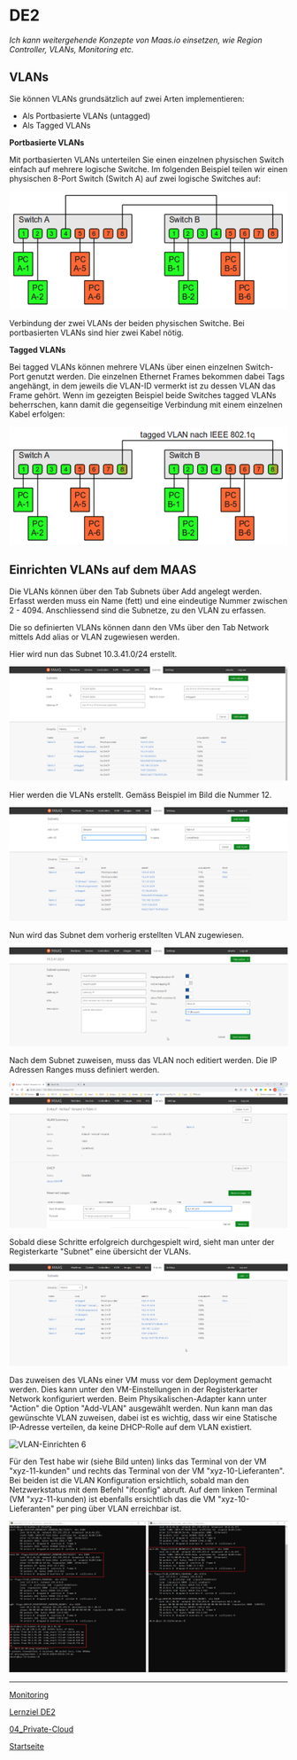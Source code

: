 # DE2
*Ich kann weitergehende Konzepte von Maas.io einsetzen, wie Region Controller, VLANs, Monitoring etc.*

## VLANs

Sie können VLANs grundsätzlich auf zwei Arten implementieren:

- Als Portbasierte VLANs (untagged)
- Als Tagged VLANs

**Portbasierte VLANs**

Mit portbasierten VLANs unterteilen Sie einen einzelnen physischen Switch einfach auf mehrere logische Switche. Im folgenden Beispiel teilen wir einen physischen 8-Port Switch (Switch A) auf zwei logische Switches auf:

![VLAN-Topologie](../00_Allgemein/images/04_Privat-Cloud/DE2_vlan.png)

Verbindung der zwei VLANs der beiden physischen Switche. Bei portbasierten VLANs sind hier zwei Kabel nötig.

**Tagged VLANs**

Bei tagged VLANs können mehrere VLANs über einen einzelnen Switch-Port genutzt werden. Die einzelnen Ethernet Frames bekommen dabei Tags angehängt, in dem jeweils die VLAN-ID vermerkt ist zu dessen VLAN das Frame gehört. Wenn im gezeigten Beispiel beide Switches tagged VLANs beherrschen, kann damit die gegenseitige Verbindung mit einem einzelnen Kabel erfolgen:

![VLAN-Topologie](../00_Allgemein/images/04_Privat-Cloud/DE2_vlantagged.png)

## Einrichten VLANs auf dem MAAS

Die VLANs können über den Tab Subnets über Add angelegt werden. Erfasst werden muss ein Name (fett) und eine eindeutige Nummer zwischen 2 - 4094. Anschliessend sind die Subnetze, zu den VLAN zu erfassen.

Die so definierten VLANs können dann den VMs über den Tab Network mittels Add alias or VLAN zugewiesen werden.

Hier wird nun das Subnet 10.3.41.0/24 erstellt. 

![VLAN-Einrichten 1](../00_Allgemein/images/04_Privat-Cloud/DE2_vlan1.png)

Hier werden die VLANs erstellt. Gemäss Beispiel im Bild die Nummer 12.

![VLAN-Einrichten 2](../00_Allgemein/images/04_Privat-Cloud/DE2_vlan2.png)

Nun wird das Subnet dem vorherig erstellten VLAN zugewiesen.

![VLAN-Einrichten 3](../00_Allgemein/images/04_Privat-Cloud/DE2_vlan3.png)

Nach dem Subnet zuweisen, muss das VLAN noch editiert werden. Die IP Adressen Ranges muss definiert werden.

![VLAN-Einrichten 4](../00_Allgemein/images/04_Privat-Cloud/DE2_vlan4.png)

Sobald diese Schritte erfolgreich durchgespielt wird, sieht man unter der Registerkarte "Subnet" eine übersicht der VLANs.

![VLAN-Einrichten 5](../00_Allgemein/images/04_Privat-Cloud/DE2_vlan5.png)

Das zuweisen des VLANs einer VM muss vor dem Deployment gemacht werden. Dies kann unter den VM-Einstellungen in der Registerkarter Network konfiguriert werden. Beim Physikalischen-Adapter kann unter "Action" die Option "Add-VLAN" ausgewählt werden. Nun kann man das gewünschte VLAN zuweisen, dabei ist es wichtig, dass wir eine Statische IP-Adresse verteilen, da keine DHCP-Rolle auf dem VLAN existiert.

![VLAN-Einrichten 6](../00_Allgemein/images/04_Privat-Cloud/DE2_vlan6.png)

Für den Test habe wir (siehe Bild unten) links das Terminal von der VM "xyz-11-kunden" und rechts das Terminal von der VM "xyz-10-Lieferanten". Bei beiden ist die VLAN Konfiguration ersichtlich, sobald man den Netzwerkstatus mit dem Befehl "ifconfig" abruft. Auf dem linken Terminal (VM "xyz-11-kunden) ist ebenfalls ersichtlich das die VM "xyz-10-Lieferanten" per ping über VLAN erreichbar ist.

![VLAN-Einrichten 7](../00_Allgemein/images/04_Privat-Cloud/DE2_vlan7.png)
___

[Monitoring](../04_Private-Cloud/DE2_Monitoring.md)

[Lernziel DE2](../04_Private-Cloud/DE2.md)

[04_Private-Cloud](../04_Private-Cloud)

[Startseite](https://github.com/ask-yo-girl-about-me/Project-Future)
